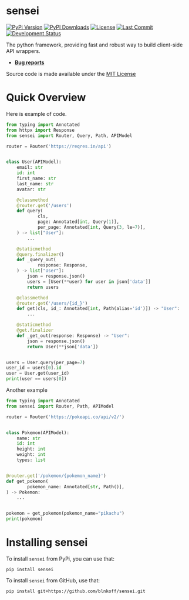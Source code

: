 # sensei
[![PyPi Version](https://img.shields.io/pypi/v/sensei)](https://pypi.org/project/sensei/)
[![PyPI Downloads](https://img.shields.io/pypi/dm/sensei?label=downloads)](https://pypi.org/project/sensei/)
[![License](https://img.shields.io/github/license/blnkoff/sensei.svg)](https://pypi.org/project/sensei/)
[![Last Commit](https://img.shields.io/github/last-commit/blnkoff/sensei.svg)](https://pypi.org/project/sensei/)
[![Development Status](https://img.shields.io/pypi/status/sensei)](https://pypi.org/project/sensei/)

The python framework, providing fast and robust way to build client-side API wrappers.
         
- **[Bug reports](https://github.com/blnkoff/sensei/issues)**

Source code is made available under the [MIT License](LICENSE)
                   
# Quick Overview

Here is example of code.

```python
from typing import Annotated
from httpx import Response
from sensei import Router, Query, Path, APIModel

router = Router('https://reqres.in/api')


class User(APIModel):
    email: str
    id: int
    first_name: str
    last_name: str
    avatar: str

    @classmethod
    @router.get('/users')
    def query(
            cls,
            page: Annotated[int, Query(1)],
            per_page: Annotated[int, Query(3, le=7)],
    ) -> list["User"]:
        ...

    @staticmethod
    @query.finalizer()
    def _query_out(
            response: Response,
    ) -> list["User"]:
        json = response.json()
        users = [User(**user) for user in json['data']]
        return users

    @classmethod
    @router.get('/users/{id_}')
    def get(cls, id_: Annotated[int, Path(alias='id')]) -> "User":
        ...

    @staticmethod
    @get.finalizer
    def _get_out(response: Response) -> "User":
        json = response.json()
        return User(**json['data'])


users = User.query(per_page=7)
user_id = users[0].id
user = User.get(user_id)
print(user == users[0])

```

Another example

```python
from typing import Annotated
from sensei import Router, Path, APIModel

router = Router('https://pokeapi.co/api/v2/')


class Pokemon(APIModel):
    name: str
    id: int
    height: int
    weight: int
    types: list


@router.get('/pokemon/{pokemon_name}')
def get_pokemon(
        pokemon_name: Annotated[str, Path()],
) -> Pokemon:
    ...


pokemon = get_pokemon(pokemon_name="pikachu")
print(pokemon)
```

# Installing sensei
To install `sensei` from PyPi, you can use that:

```shell
pip install sensei
```

To install `sensei` from GitHub, use that:

```shell
pip install git+https://github.com/blnkoff/sensei.git
```